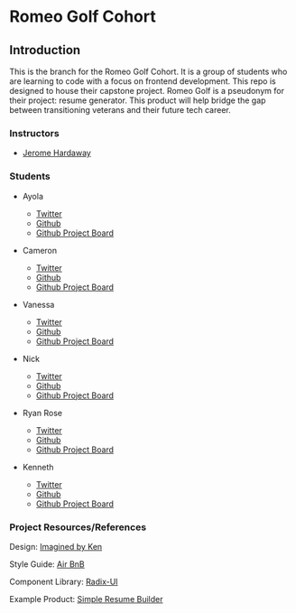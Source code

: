 # Romeo Golf Cohort

## Introduction

This is the branch for the Romeo Golf Cohort. It is a group of students who are learning to code with a focus on frontend development. This repo is designed to house their capstone project. Romeo Golf is a pseudonym for their project: resume generator. This product will help bridge the gap between transitioning veterans and their future tech career.

### Instructors

- [Jerome Hardaway](https://www.twitter.com/jeromehardaway)

### Students

- Ayola
  - [Twitter](https://twitter.com/ayola_uyaphi)
  - [Github](https://github.com/AyolaM)
  - [Github Project Board](https://github.com/users/AyolaM/projects/1)
  
- Cameron
  - [Twitter](https://twitter.com/Agohige_Tech)
  - [Github](https://github.com/cameron-porter)
  - [Github Project Board](https://github.com/users/cameron-porter/projects/1)
  
- Vanessa
  - [Twitter](https://twitter.com/VWithun)
  - [Github](https://github.com/iNeso1984)
  - [Github Project Board](https://github.com/users/iNeso1984/projects/1)
  
- Nick
  - [Twitter](https://twitter.com/instagrumguy) 
  - [Github](https://github.com/Takomane)
  - [Github Project Board](https://github.com/users/Takomane/projects/1)
  
- Ryan Rose
  - [Twitter](https://twitter.com/RyanRos79331176)
  - [Github](https://github.com/rmrose78)
  - [Github Project Board](https://github.com/users/rmrose78/projects/1)
  
- Kenneth
  - [Twitter](https://www.twitter.com/mrdebonairfox)
  - [Github](https://www.github.com/kbrandon19)
  - [Github Project Board](https://github.com/users/kbrandon19/projects/1)

### Project Resources/References

Design: [Imagined by Ken](https://www.figma.com/file/fkgLoyfCUBbHTDOEMlOZFT/VWC-Resume-Builder?node-id=2%3A40)

Style Guide: [Air BnB](https://airbnb.io/javascript/react/)

Component Library: [Radix-UI](https://www.radix-ui.com/docs/primitives/overview/introduction)

Example Product: [Simple Resume Builder](https://resume-builder.techomoro.com)
